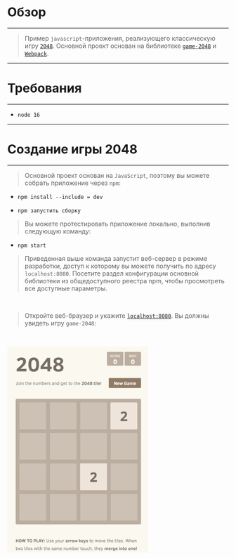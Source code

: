 # Обзор
---
>Пример ```javascript```-приложения, реализующего классическую игру [```2048```](https://en.wikipedia.org/wiki/2048_(video_game)). Основной проект основан на библиотеке [```game-2048```](https://www.npmjs.com/package/game-2048) и [```Webpack```](https://webpack.js.org/).
---

# Требования
---
- `node 16`
---
# Создание игры 2048
---
> Основной проект основан на `JavaScript`, поэтому вы можете собрать приложение через `npm`:

- `npm install --include = dev`

- `npm запустить сборку`

> Вы можете протестировать приложение локально, выполнив следующую команду:

- `npm start`

> Приведенная выше команда запустит веб-сервер в режиме разработки, доступ к которому вы можете получить по адресу `localhost:8080`. Посетите раздел конфигурации основной библиотеки из общедоступного реестра npm, чтобы просмотреть все доступные параметры.
<br>

> Откройте веб-браузер и укажите [`localhost:8080`](http://localhost:8080/). Вы должны увидеть игру `game-2048`:
<br>

![game-2048](/assets/images/game-2048-welcome-page.png)